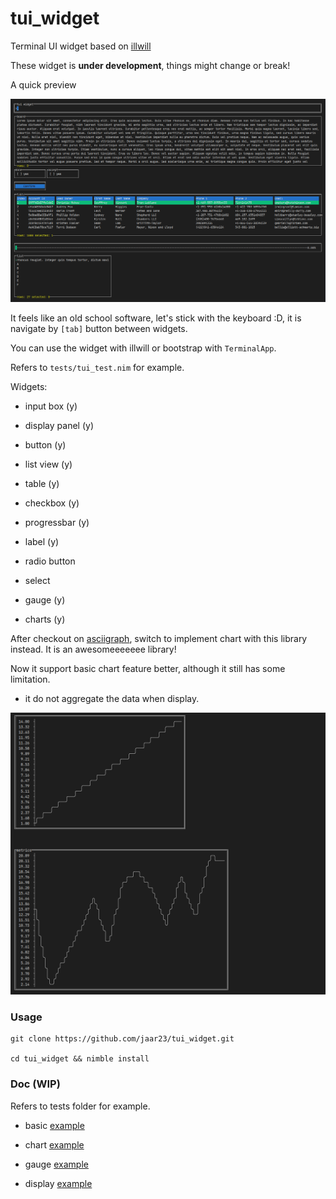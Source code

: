 # tui_widget

Terminal UI widget based on [illwill](https://github.com/johnnovak/illwill/tree/master)

These widget is <b>under development</b>, things might change or break!

A quick preview

![preview](./tui_widget.gif)

It feels like an old school software, let's stick with the keyboard :D, it is navigate by `[tab]` button between widgets.

You can use the widget with illwill or bootstrap with `TerminalApp`.

Refers to `tests/tui_test.nim` for example.

Widgets:
- input box (y)

- display panel (y)

- button (y)

- list view (y)

- table (y)

- checkbox (y)

- progressbar (y)

- label (y)

- radio button

- select

- gauge (y)

- charts (y)

After checkout on [asciigraph](https://github.com/Yardanico/asciigraph/tree/master), switch to implement chart with this library instead. It is an awesomeeeeeee library! 

Now it support basic chart feature better, although it still has some limitation. 

  - it do not aggregate the data when display.
  

![chart](./chart_test.png)

### Usage

```shell
git clone https://github.com/jaar23/tui_widget.git

cd tui_widget && nimble install
```

### Doc (WIP)

Refers to tests folder for example.

- basic [example](./tests/tui_test.nim)

- chart [example](./tests/chart_test.nim)

- gauge [example](./tests/gauge_test.nim)

- display [example](./tests/display_test.nim)


